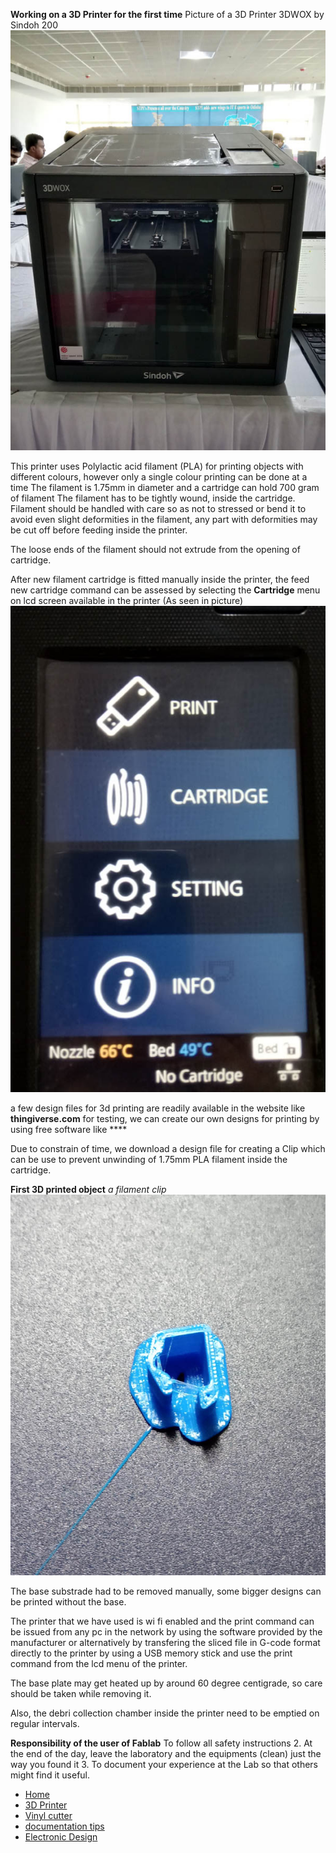 
**Working on a 3D Printer for the first time**
Picture of a 3D Printer 3DWOX by Sindoh 200 ![3dprinter](img/3dprinter.jpg)

This printer uses Polylactic acid filament (PLA) for printing objects with different colours, however only a single colour printing can be done at a time 
The filament is 1.75mm in diameter and a cartridge can hold 700 gram of filament
The filament has to be tightly wound, inside the cartridge.
Filament should be handled with care so as not to stressed or bend it to avoid even slight deformities in the filament, any part with deformities may be cut off before feeding inside the printer.

The loose ends of the filament should not extrude from the opening of cartridge.

After new filament cartridge is fitted manually inside the printer, the feed new cartridge command can be assessed by selecting the **Cartridge** menu on lcd screen available in the printer 
(As seen in picture)
![menu](img/3dmenu.jpg)

a few design files for 3d printing are readily available in the website like **thingiverse.com** for testing, we can create our own designs for printing by using free software like ****

Due to constrain of time, we download a design file for creating a Clip which can be use to prevent unwinding of 1.75mm PLA filament inside the cartridge.

**First 3D printed object**
*a filament clip*
![clipfilament](img/3dclip.jpg)

The base substrade had to be removed manually, some bigger designs can be printed without the base.

The printer that we have used is wi fi enabled and the print command can be issued from any pc in the network by using the software provided by the manufacturer or alternatively by transfering the sliced file in G-code format directly to the printer by using a USB memory stick and use the print command from the lcd menu of the printer.

The base plate may get heated up by around 60 degree centigrade, so care should be taken while removing it.

Also, the debri collection chamber inside the printer need to be emptied on regular intervals.

**Responsibility of the user of Fablab**
To follow all safety instructions 2. At the end of the day, leave the laboratory  and the equipments (clean) just the way you found it 3. To document your experience at the Lab so that others might find it useful.

- [Home](readme.md)
- [3D Printer](3DPrinter.md)
- [Vinyl cutter](vin.md)
- [documentation tips](documentation.md)
- [Electronic Design](design.md)